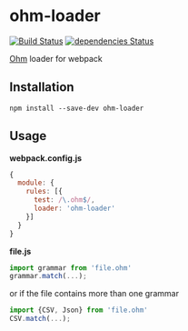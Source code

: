 # ohm-loader

[![Build Status](https://travis-ci.org/mateuszsikora/ohm-loader.svg?branch=master)](https://travis-ci.org/mateuszsikora/ohm-loader)
[![dependencies Status](https://david-dm.org/mateuszsikora/ohm-loader/status.svg)](https://david-dm.org/mateuszsikora/ohm-loader)

[Ohm](https://github.com/harc/ohm) loader for webpack

## Installation

`npm install --save-dev ohm-loader`

## Usage

**webpack.config.js**
```javascript
{
  module: {
    rules: [{
      test: /\.ohm$/,
      loader: 'ohm-loader'
    }]
  }
}
```

**file.js**
```javascript
import grammar from 'file.ohm'
grammar.match(...);
```

or if the file contains more than one grammar

```javascript
import {CSV, Json} from 'file.ohm'
CSV.match(...);
```
